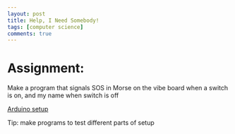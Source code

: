 ```yaml
---
layout: post
title: Help, I Need Somebody!
tags: [computer science]
comments: true
---
```

# Assignment: 
Make a program that signals SOS in Morse on the vibe board when a switch is on, and my name when switch is off

[Arduino setup](https://cfiredancing.github.io/img/IMG_3834.JPG)


Tip: make programs to test different parts of setup
